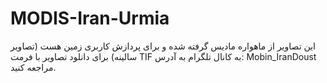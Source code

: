 # MODIS-Iran-Urmia
این تصاویر از ماهواره مادیس گرفته شده و برای پردازش کاربری زمین هست (تصاویر سالینه)
برای دانلود تصاویر با فرمت TIF به کانال تلگرام به آدرس: Mobin_IranDoust مراجعه کنید.

